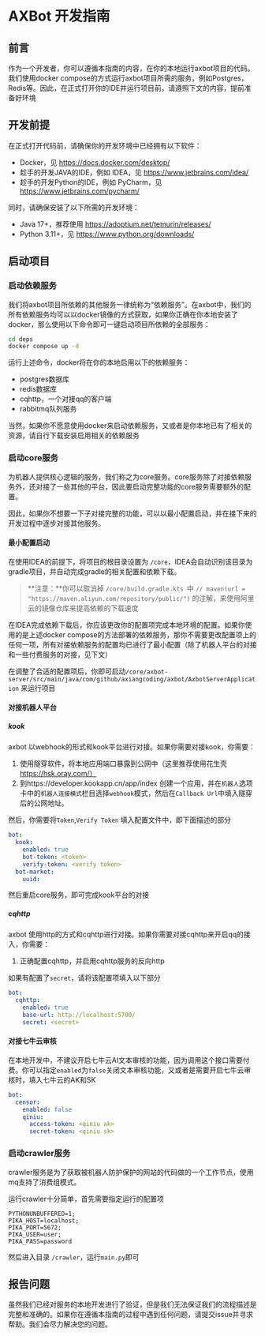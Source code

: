 # AXBot 开发指南

## 前言

作为一个开发者，你可以遵循本指南的内容，在你的本地运行axbot项目的代码。我们使用docker compose的方式运行axbot项目所需的服务，例如Postgres，Redis等。因此，在正式打开你的IDE并运行项目前，请遵照下文的内容，提前准备好环境

## 开发前提

在正式打开代码前，请确保你的开发环境中已经拥有以下软件：

- Docker，见 https://docs.docker.com/desktop/
- 趁手的开发JAVA的IDE，例如 IDEA，见 https://www.jetbrains.com/idea/
- 趁手的开发Python的IDE，例如 PyCharm，见 https://www.jetbrains.com/pycharm/

同时，请确保安装了以下所需的开发环境：

- Java 17+，推荐使用 https://adoptium.net/temurin/releases/
- Python 3.11+，见 https://www.python.org/downloads/

## 启动项目

### 启动依赖服务

我们将axbot项目所依赖的其他服务一律统称为“依赖服务”。在axbot中，我们的所有依赖服务均可以以docker镜像的方式获取，如果你正确在你本地安装了docker，那么使用以下命令即可一键启动项目所依赖的全部服务：

```bash
cd deps
docker compose up -d
```

运行上述命令，docker将在你的本地启用以下的依赖服务：

- postgres数据库
- redis数据库
- cqhttp，一个对接qq的客户端
- rabbitmq队列服务

当然，如果你不愿意使用docker来启动依赖服务，又或者是你本地已有了相关的资源，请自行下载安装启用相关的依赖服务

### 启动core服务

为机器人提供核心逻辑的服务，我们称之为core服务。core服务除了对接依赖服务外，还对接了一些其他的平台，因此要启动完整功能的core服务需要额外的配置。

因此，如果你不想要一下子对接完整的功能，可以以最小配置启动，并在接下来的开发过程中逐步对接其他服务。

#### 最小配置启动

在使用IDEA的前提下，将项目的根目录设置为 `/core`，IDEA会自动识别该目录为gradle项目，并自动完成gradle的相关配置和依赖下载。

> **注意：**你可以取消掉 `/core/build.gradle.kts `中 `// maven(url = "https://maven.aliyun.com/repository/public/")` 的注解，来使用阿里云的镜像仓库来提高依赖的下载速度

在IDEA完成依赖下载后，你应该更改你的配置项完成本地环境的配置。如果你使用的是上述docker compose的方法部署的依赖服务，那你不需要更改配置项上的任何一项，所有对接依赖服务的配置均已进行了最小配置（除了机器人平台的对接和一些付费服务的对接，见下文）

在调整了合适的配置项后，你即可启动`/core/axbot-server/src/main/java/com/github/axiangcoding/axbot/AxbotServerApplication` 来运行项目

#### 对接机器人平台

##### kook

axbot 以webhook的形式和kook平台进行对接。如果你需要对接kook，你需要：

1. 使用隧穿软件，将本地应用端口暴露到公网中（这里推荐使用花生壳 https://hsk.oray.com/）
2. 到https://developer.kookapp.cn/app/index 创建一个应用，并在`机器人`选项卡中的`机器人连接模式`栏目选择`webhook`模式，然后在`Callback Url`中填入隧穿后的公网地址。

然后，你需要将`Token`,`Verify Token` 填入配置文件中，即下面描述的部分

```yaml
bot:
  kook:
    enabled: true
    bot-token: <token>
    verify-token: <verify token>
  bot-market:
    uuid:
```

然后重启core服务，即可完成kook平台的对接

##### cqhttp

axbot 使用http的方式和cqhttp进行对接。如果你需要对接cqhttp来开启qq的接入，你需要：

1. 正确配置cqhttp，并启用cqhttp服务的反向http

如果有配置了`secret`，请将该配置项填入以下部分

```yaml
bot:
  cqhttp:
    enabled: true
    base-url: http://localhost:5700/
    secret: <secret>
```

#### 对接七牛云审核

在本地开发中，不建议开启七牛云AI文本审核的功能，因为调用这个接口需要付费。你可以指定`enabled`为`false`关闭文本审核功能，又或者是需要开启七牛云审核时，填入七牛云的AK和SK

```yaml
bot:
  censor:
    enabled: false
    qiniu:
      access-token: <qiniu ak>
      secret-token: <qiniu sk>
```

### 启动crawler服务

crawler服务是为了获取被机器人防护保护的网站的代码做的一个工作节点，使用mq支持了消费组模式。

运行crawler十分简单，首先需要指定运行的配置项

```properties
PYTHONUNBUFFERED=1;
PIKA_HOST=localhost;
PIKA_PORT=5672;
PIKA_USER=user;
PIKA_PASS=password
```

然后进入目录 `/crawler`，运行`main.py`即可

## 报告问题

虽然我们已经对服务的本地开发进行了验证，但是我们无法保证我们的流程描述是完整和准确的。如果你在遵循本指南的过程中遇到任何问题，请提交issue并寻求帮助。我们会尽力解决您的问题。
